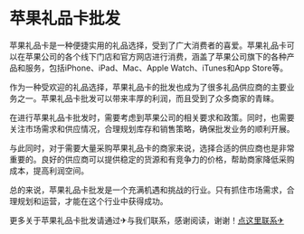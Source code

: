 # 苹果礼品卡批发

苹果礼品卡是一种便捷实用的礼品选择，受到了广大消费者的喜爱。苹果礼品卡可以在苹果公司的各个线下门店和官方网店进行消费，涵盖了苹果公司旗下的各种产品和服务，包括iPhone、iPad、Mac、Apple Watch、iTunes和App Store等。

作为一种受欢迎的礼品选择，苹果礼品卡的批发也成为了很多礼品供应商的主要业务之一。苹果礼品卡批发可以带来丰厚的利润，而且受到了众多商家的青睐。

在进行苹果礼品卡批发时，需要考虑到苹果公司的相关要求和政策。同时，也需要关注市场需求和供应情况，合理规划库存和销售策略，确保批发业务的顺利开展。

与此同时，对于需要大量采购苹果礼品卡的商家来说，选择合适的供应商也是非常重要的。良好的供应商可以提供稳定的货源和有竞争力的价格，帮助商家降低采购成本，提高利润空间。

总的来说，苹果礼品卡批发是一个充满机遇和挑战的行业。只有抓住市场需求，合理规划和运营，才能在这个行业中获得成功。

更多关于苹果礼品卡批发请通过✈与我们联系，感谢阅读，谢谢！[点这里联系✈](https://t.me/gngwzh)